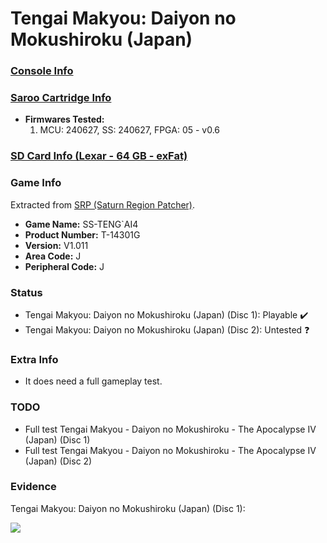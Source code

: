 # Tengai Makyou: Daiyon no Mokushiroku (Japan)

### [Console Info](../../../../../Info/Consoles/VA13/README.md)

### [Saroo Cartridge Info](../../../../../Info/Cartridges/RetroGameParadiseStore/1.32F/README.md)

- <b>Firmwares Tested:</b>
  1. MCU: 240627, SS: 240627, FPGA: 05 - v0.6

### [SD Card Info (Lexar - 64 GB - exFat)](../../../../../Info/SdCards/Lexar/64GB/exfat/README.md)

### Game Info

Extracted from [SRP (Saturn Region Patcher)](https://segaxtreme.net/resources/saturn-region-patcher.81/download).

- <b>Game Name:</b> SS-TENG`AI4
- <b>Product Number:</b> T-14301G
- <b>Version:</b> V1.011
- <b>Area Code:</b> J
- <b>Peripheral Code:</b> J

### Status

- Tengai Makyou: Daiyon no Mokushiroku (Japan) (Disc 1): Playable :heavy_check_mark:
- Tengai Makyou: Daiyon no Mokushiroku (Japan) (Disc 2): Untested :question:

### Extra Info

- It does need a full gameplay test.

### TODO

- Full test Tengai Makyou - Daiyon no Mokushiroku - The Apocalypse IV (Japan) (Disc 1)
- Full test Tengai Makyou - Daiyon no Mokushiroku - The Apocalypse IV (Japan) (Disc 2)

### Evidence

Tengai Makyou: Daiyon no Mokushiroku (Japan) (Disc 1):

[![](https://img.youtube.com/vi/30Iqn9xdr7I/0.jpg)](https://www.youtube.com/watch?v=30Iqn9xdr7I)
